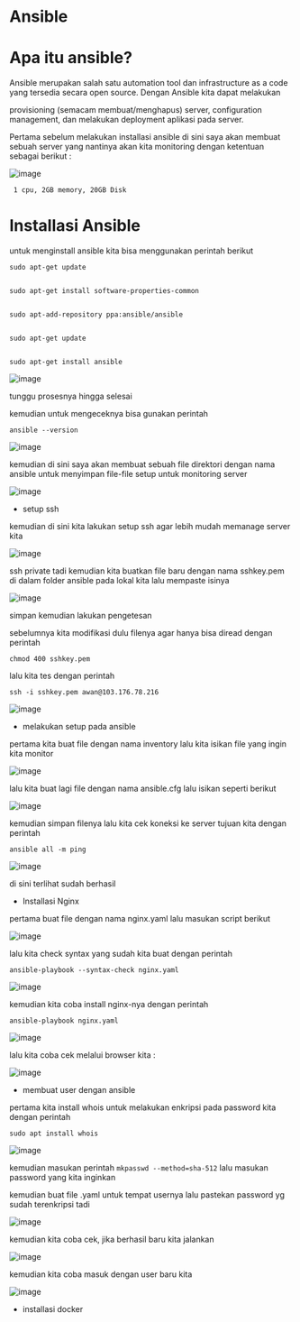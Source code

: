 # Ansible 

# Apa itu ansible?

Ansible merupakan salah satu automation tool dan infrastructure as a code yang tersedia secara open source. Dengan Ansible kita dapat melakukan


provisioning (semacam membuat/menghapus) server, configuration management, dan melakukan deployment aplikasi pada server.


Pertama sebelum melakukan installasi ansible di sini saya akan membuat sebuah server yang nantinya akan kita monitoring dengan ketentuan sebagai berikut :


![image](https://user-images.githubusercontent.com/18206510/191458473-edb07fe3-80a1-43e9-9e52-6ab47d61e30d.png)



``` 1 cpu, 2GB memory, 20GB Disk```



# Installasi Ansible


untuk menginstall ansible kita bisa menggunakan perintah berikut 

```
sudo apt-get update


sudo apt-get install software-properties-common


sudo apt-add-repository ppa:ansible/ansible


sudo apt-get update


sudo apt-get install ansible
```



![image](https://user-images.githubusercontent.com/18206510/191466819-236305c9-7968-4415-a970-9b7ac37eb4b5.png)



tunggu prosesnya hingga selesai


kemudian untuk mengeceknya bisa gunakan perintah

```
ansible --version
```


![image](https://user-images.githubusercontent.com/18206510/191467812-11306e1f-d075-45cd-890a-65fd2ea83e65.png)



kemudian di sini saya akan membuat sebuah file direktori dengan nama ansible untuk menyimpan file-file setup untuk monitoring server


![image](https://user-images.githubusercontent.com/18206510/191469804-dc218e63-8c3a-44d5-8746-ca4665f1033d.png)


- setup ssh 


kemudian di sini kita lakukan setup ssh agar lebih mudah memanage server kita


![image](https://user-images.githubusercontent.com/18206510/191475112-541490c4-e8d9-4c34-ab56-d0d0cc071b3f.png)



ssh private tadi kemudian kita buatkan file baru dengan nama sshkey.pem di dalam folder ansible pada lokal kita lalu mempaste isinya 



![image](https://user-images.githubusercontent.com/18206510/191475824-77b0c4ef-0c08-4c05-b1d4-afae6c77a254.png)



simpan kemudian lakukan pengetesan

sebelumnya kita modifikasi dulu filenya agar hanya bisa diread dengan perintah 


```chmod 400 sshkey.pem```  


lalu kita tes dengan perintah 


```ssh -i sshkey.pem awan@103.176.78.216```


![image](https://user-images.githubusercontent.com/18206510/191477068-760412c4-d3b7-4274-84a8-9a8fafe49919.png)



- melakukan setup pada ansible


pertama kita buat file dengan nama inventory lalu kita isikan file yang ingin kita monitor


![image](https://user-images.githubusercontent.com/18206510/191508221-a74f4c97-9a10-4b95-a638-d683de09baa0.png)



lalu kita buat lagi file dengan nama ansible.cfg lalu isikan seperti berikut



![image](https://user-images.githubusercontent.com/18206510/191510152-6194c861-a3bd-4fd2-82e0-be96be57d3b6.png)



kemudian simpan filenya lalu kita cek koneksi ke server tujuan kita dengan perintah 


```ansible all -m ping```


![image](https://user-images.githubusercontent.com/18206510/191510912-d314e4f7-2974-4051-8a70-86659a8f30f2.png)



di sini terlihat sudah berhasil


- Installasi Nginx 


pertama buat file dengan nama nginx.yaml lalu masukan script berikut



![image](https://user-images.githubusercontent.com/18206510/191518943-08715748-b452-4a6a-86a2-452e753d4791.png)



lalu kita check syntax yang sudah kita buat dengan perintah 



```ansible-playbook --syntax-check nginx.yaml```


![image](https://user-images.githubusercontent.com/18206510/191519098-fd1936b3-a52e-4904-8e4f-90232beacc5e.png)



kemudian kita coba install nginx-nya dengan perintah 


```ansible-playbook nginx.yaml```


![image](https://user-images.githubusercontent.com/18206510/191519896-8e7782e1-ecde-44ef-a1a2-83692783fa5f.png)



lalu kita coba cek melalui browser kita :



![image](https://user-images.githubusercontent.com/18206510/191520320-26c6bf13-3a55-4326-9195-85d75d648243.png)



- membuat user dengan ansible


pertama kita install whois untuk melakukan enkripsi pada password kita dengan perintah 


```sudo apt install whois```


![image](https://user-images.githubusercontent.com/18206510/191528822-ce71baaf-5c2a-4d3a-9169-4f268065ad6e.png)


kemudian masukan perintah ```mkpasswd --method=sha-512``` lalu masukan password yang kita inginkan



kemudian buat file .yaml untuk tempat usernya lalu pastekan password yg sudah terenkripsi tadi 



![image](https://user-images.githubusercontent.com/18206510/191540793-c03ef3b4-8be0-4a0d-97eb-d5cb0e2c871f.png)



kemudian kita coba cek, jika berhasil baru kita jalankan 



![image](https://user-images.githubusercontent.com/18206510/191541143-41c29e72-76f8-49bf-88fe-34d28f706245.png)



kemudian kita coba masuk dengan user baru kita



![image](https://user-images.githubusercontent.com/18206510/191554222-d1082096-194e-45e3-a305-679b0ae26f63.png)




- installasi docker

















